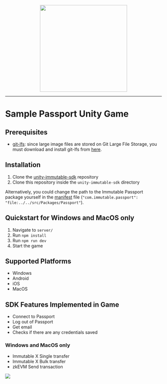 <div align="center">
  <p align="center">
    <a  href="https://docs.x.immutable.com/docs">
      <img src="https://cdn.dribbble.com/users/1299339/screenshots/7133657/media/837237d447d36581ebd59ec36d30daea.gif" width="280"/>
    </a>
  </p>
</div>

---

# Sample Passport Unity Game

## Prerequisites
- [git-lfs](https://git-lfs.github.com/): since large image files are stored on Git Large File Storage, you must download and install git-lfs from [here](https://git-lfs.github.com/).

## Installation

1. Clone the [unity-immutable-sdk](https://github.com/immutable/unity-immutable-sdk) repository
2. Clone this repository inside the `unity-immutable-sdk` directory

Alternatively, you could change the path to the Immutable Passport package yourself in the [manifest](https://github.com/immutable/sample-passport-unity-game/blob/main/Packages/manifest.json) file (`"com.immutable.passport": "file:../../src/Packages/Passport"`).

## Quickstart for Windows and MacOS only

1. Navigate to `server/`
2. Run `npm install`
3. Run `npm run dev`
4. Start the game

## Supported Platforms

* Windows
* Android
* iOS
* MacOS

## SDK Features Implemented in Game

* Connect to Passport
* Log out of Passport
* Get email
* Checks if there are any credentials saved

### Windows and MacOS only

* Immutable X Single transfer
* Immutable X Bulk transfer
* zkEVM Send transaction

![](https://github.com/immutable/sample-passport-unity-game/blob/main/demo.gif)